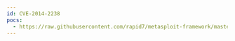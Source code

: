 ```yaml
---
id: CVE-2014-2238
pocs:
  - https://raw.githubusercontent.com/rapid7/metasploit-framework/master/modules/auxiliary/gather/mantisbt_admin_sqli.rb
---
```

